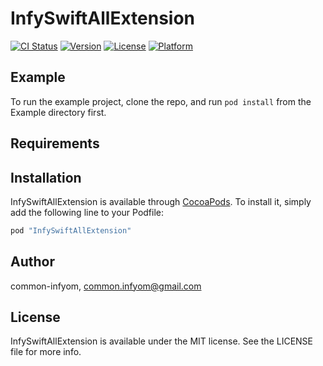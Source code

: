 # InfySwiftAllExtension

[![CI Status](http://img.shields.io/travis/common-infyom/InfySwiftAllExtension.svg?style=flat)](https://travis-ci.org/common-infyom/InfySwiftAllExtension)
[![Version](https://img.shields.io/cocoapods/v/InfySwiftAllExtension.svg?style=flat)](http://cocoapods.org/pods/InfySwiftAllExtension)
[![License](https://img.shields.io/cocoapods/l/InfySwiftAllExtension.svg?style=flat)](http://cocoapods.org/pods/InfySwiftAllExtension)
[![Platform](https://img.shields.io/cocoapods/p/InfySwiftAllExtension.svg?style=flat)](http://cocoapods.org/pods/InfySwiftAllExtension)

## Example

To run the example project, clone the repo, and run `pod install` from the Example directory first.

## Requirements

## Installation

InfySwiftAllExtension is available through [CocoaPods](http://cocoapods.org). To install
it, simply add the following line to your Podfile:

```ruby
pod "InfySwiftAllExtension"
```

## Author

common-infyom, common.infyom@gmail.com

## License

InfySwiftAllExtension is available under the MIT license. See the LICENSE file for more info.
